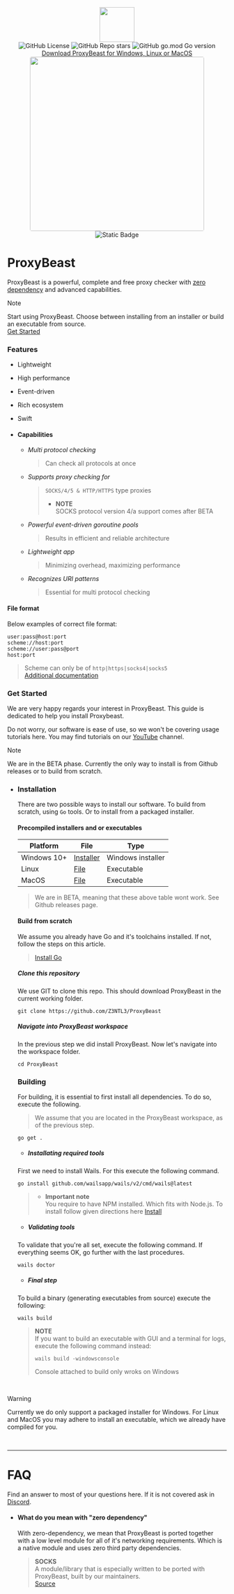 <!-- header -->

<div align="center">   
    <div>
        <img src="https://proxy.pix4.dev/img/logo.png" width=80><br>
         <div>
                <img alt="GitHub License" src="https://img.shields.io/github/license/z3ntl3/ProxyBeast" >
                <img alt="GitHub Repo stars" src="https://img.shields.io/github/stars/z3ntl3/ProxyBeast">
                <img alt="GitHub go.mod Go version" src="https://img.shields.io/github/go-mod/go-version/z3ntl3/ProxyBeast">
        </div>
        <a href="">Download ProxyBeast for Windows, Linux or MacOS</a> <br>  
    </div>
    <img src="https://proxy.pix4.dev/img/gui.png" width="400" style="border-radius: 4px;"><br>
    <img alt="Static Badge" src="https://img.shields.io/badge/Build-BETA-8A2BE2">

</div>

<!-- intro -->

# ProxyBeast 


ProxyBeast is a powerful, complete and free proxy checker with [zero dependency](#what-do-you-mean-with-zero-dependency)
and advanced capabilities.

> [!NOTE]
> Start using ProxyBeast. Choose between installing from an installer or build an executable from source.<br>[Get Started](#get-started)

### Features
- Lightweight
- High performance
- Event-driven
- Rich ecosystem
- Swift

- #### Capabilities
    - *Multi protocol checking*
        > Can check all protocols at once
    - *Supports proxy checking for*
        > ``SOCKS/4/5 & HTTP/HTTPS`` type proxies<br>
        > - **NOTE**<br>
        > SOCKS protocol version 4/a support comes after BETA
    - *Powerful event-driven goroutine pools*
        > Results in efficient and reliable architecture
    - *Lightweight app*
        > Minimizing overhead, maximizing performance
    - *Recognizes URI patterns*
        > Essential for multi protocol checking

#### File format
Below examples of correct file format:
```
user:pass@host:port
scheme://host:port
scheme://user:pass@port
host:port
```
> Scheme can only be of ``http|https|socks4|socks5``<br>
> [Additional documentation](https://pkg.go.dev/net/url#URL)

### Get Started

We are very happy regards your interest in ProxyBeast. This guide is dedicated
to help you install Proxybeast. 

Do not worry, our software is ease of use, so we won't be covering usage tutorials here. You may find tutorials on our [YouTube](#todo) channel.

> [!NOTE]
> We are in the BETA phase. Currently the only way to install is from Github releases or to build from scratch.


- ### Installation
    
    There are two possible ways to install our software. To build from scratch, using ``Go`` tools. Or to install from a packaged installer.

    #### Precompiled installers and or executables

    | Platform      | File | Type |
    | ----------- | ----------- | ----------- |
    | Windows 10+      | [Installer]()       | Windows installer |
    | Linux   | [File]()        | Executable |
    | MacOS   | [File]()        | Executable |

    > We are in BETA, meaning that these above table wont work. See Github releases page.

    #### Build from scratch

    We assume you already have Go and it's toolchains installed. If not, follow the steps on this article.
    > [Install Go](https://go.dev/doc/installhttps://go.dev/doc/install)

    ##### Clone this repository
    We use GIT to clone this repo. This should download ProxyBeast in the current working folder. 
    ```
    git clone https://github.com/Z3NTL3/ProxyBeast
    ```

    ##### Navigate into ProxyBeast workspace
    In the previous step we did install ProxyBeast. Now let's navigate into the workspace folder.
    ```
    cd ProxyBeast
    ```

    ### Building
    
    For building, it is essential to first install all dependencies. To do so, execute the following.
    > We assume that you are located in the ProxyBeast workspace, as of the previous step.
    ```
    go get .
    ```

    - ##### Installating required tools
    First we need to install Wails. For this execute the following command.
    ```
    go install github.com/wailsapp/wails/v2/cmd/wails@latest
    ```
    > - **Important note**<br>
    > You require to have NPM installed. Which fits with Node.js. To install follow given directions here
    > [Install](https://nodejs.org/en)

    - ##### Validating tools
    To validate that you're all set, execute the following command. If everything seems OK, go further with the last procedures.
    ```
    wails doctor
    ```
    - ##### Final step 
    To build a binary (generating executables from source) execute the following:
    ```
    wails build
    ```
    > **NOTE**<br>
    > If you want to build an executable with GUI and a terminal for logs, execute the following command instead:
    > ```
    > wails build -windowsconsole
    >```
    > Console attached to build only wroks on Windows

<br>

> [!WARNING]
> Currently we do only support a packaged installer for Windows. For Linux and MacOS 
> you may adhere to install an executable, which we already have compiled for you.

<br>
<hr>

# FAQ
Find an answer to most of your questions here. If it is not covered ask in [Discord](#todo).

* #### What do you mean with "zero dependency"
    With zero-dependency, we mean that ProxyBeast is ported together with a low level module for all of it's networking requirements. Which is a native module and uses zero third party dependencies.
    
    > **SOCKS**<br>
    A module/library that is especially written to be ported with ProxyBeast, built by our maintainers.<br>
    [Source](https://github.com/z3ntl3/SOCKS)

